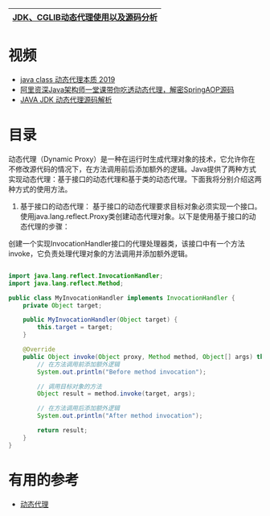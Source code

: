 

[JDK、CGLIB动态代理使用以及源码分析](https://bugstack.cn/itstack-demo-any/2019/12/21/%E6%9C%89%E7%82%B9%E5%B9%B2%E8%B4%A7-JDK-CGLIB%E5%8A%A8%E6%80%81%E4%BB%A3%E7%90%86%E4%BD%BF%E7%94%A8%E4%BB%A5%E5%8F%8A%E6%BA%90%E7%A0%81%E5%88%86%E6%9E%90.html)|
---|

# 视频

* [java class 动态代理本质 2019](https://www.bilibili.com/video/av56887858/?spm_id_from=333.788.videocard.1)
* [阿里资深Java架构师一堂课带你吃透动态代理，解密SpringAOP源码](https://www.bilibili.com/video/av53844538/?spm_id_from=333.788.videocard.0)
* [JAVA JDK 动态代理源码解析](https://www.bilibili.com/video/av58742137/?spm_id_from=333.788.videocard.12)


# 目录

动态代理（Dynamic Proxy）是一种在运行时生成代理对象的技术，它允许你在不修改源代码的情况下，在方法调用前后添加额外的逻辑。Java提供了两种方式实现动态代理：基于接口的动态代理和基于类的动态代理。下面我将分别介绍这两种方式的使用方法。

1. 基于接口的动态代理：
基于接口的动态代理要求目标对象必须实现一个接口。使用java.lang.reflect.Proxy类创建动态代理对象。以下是使用基于接口的动态代理的步骤：

创建一个实现InvocationHandler接口的代理处理器类，该接口中有一个方法invoke，它负责处理代理对象的方法调用并添加额外逻辑。

```java

import java.lang.reflect.InvocationHandler;
import java.lang.reflect.Method;

public class MyInvocationHandler implements InvocationHandler {
    private Object target;

    public MyInvocationHandler(Object target) {
        this.target = target;
    }

    @Override
    public Object invoke(Object proxy, Method method, Object[] args) throws Throwable {
        // 在方法调用前添加额外逻辑
        System.out.println("Before method invocation");

        // 调用目标对象的方法
        Object result = method.invoke(target, args);

        // 在方法调用后添加额外逻辑
        System.out.println("After method invocation");

        return result;
    }
}

```






# 有用的参考

 * [动态代理](https://www.liaoxuefeng.com/wiki/1252599548343744/1264804593397984)
